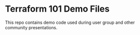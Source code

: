 # Terraform 101 Demo Files

This repo contains demo code used during user group and other community presentations.
